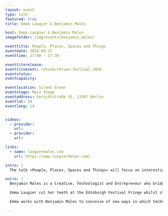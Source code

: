 ```yaml
---
layout: event
type: talk
featured: true
title: Emma Laugier & Benjamin Males

host: Emma Laugier & Benjamin Males
imagefolder: /img/events/benjamin_males/

eventtitle: People, Places, Spaces and Things
eventdate: 2018-09-27
eventtime: 17:00 - 17:30

eventtitorelease:
eventtitoevent: retune/retune-festival-2018
eventstatus:
eventcapacity:

eventlocation: Silent Green
eventstage: Main Stage
eventaddress: Gerichtstraße 35, 13347 Berlin
eventlat: 54
eventlong: 14


videos:
  - provider:
    url:
  - provider:
    url:

links:
  - name: laugiermales.com
    url: https://www.laugiermales.com/

intro: |
  The talk »People, Places, Spaces and Things« will focus on interesting technologies on the horizon and the ways they might impact our worlds, like flying dresses that ended up on world-famous music artists. Computation and technology has moved from rooms, to tables, to laps, pockets, wrists and now on bodies. As a new generation of products and services are developed in a world with ubiquitous internet and ‘smart’ devices, Benjamin Males will reflect on over 8 years or developing wearable technology for stage and screen and will propose some expectations for a future where technology is embedded in the fibre and fabric of everyday life.

outro: |
  Benjamin Males is a Creative, Technologist and Entrepreneur who bridges the gap between Science and Art. Both a Designer and Engineer by training, Benjamin upholds the principles of cross-disciplinarity and “Skunkworks” to push the boundary of where design and technology meet. Benjamin believes that technology is a ubiquitous resource that can be applied to places and spaces to create extraordinary and unexpected outcomes.In 2011 Benjamin co-founded Studio XO, a creative agency which conceived some of the most high-profile wearable technologies for artists and brands including Haus of Gaga, Arcade Fire, Black Eyed Peas, Pepsi, Disney, Intel and more. Arguably their most famous work was Lady Gaga’s flying dress Volantis, built from titanium and carbon fibre that flew Lady Gaga into her Artpop launch party in 2013. Benjamin consults across the design, technology and entertainment industries on bleeding edge technology.

  Emma Laugier cut her teeth at the Edinburgh Festival Fringe whilst studying at university. She was a producer on the inaugural Old Vic T.S Eliot UK/US exchange hosted by the Old Vic and New York’s public Theatre. Emma went on to produce for Nabokov theatre company, premiering award winning early works by leading writers including Jack Thorne, Phoebe Waller-Bridge, Duncan McMillan and Kate Tempest. Emma has worked for Sonia Friedman Productions, Bill Kenwright Productions and Cameron Mackintosh Ltd on the marketing of shows including Jerusalem, The Phantom of the Opera, Mary Poppins, Les Miserables, Miss Saigon and Hamilton.    

  Emma works with Benjamin Males to conceive of new ways in which technology can enhance the way we perceive, engage and interact with live experiences.

---
```

